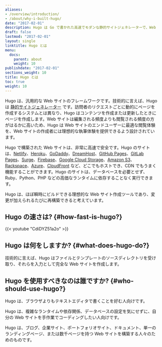 ```yaml
---
aliases:
- /overview/introduction/
- /about/why-i-built-hugo/
date: "2017-02-01"
description: Hugo は Go で書かれた高速でモダンな静的サイトジェネレーターで、Web サイト制作を再び楽しくするように設計されています。
draft: false
lastmod: "2017-02-01"
layout: single
linktitle: Hugo とは
menu:
  docs:
    parent: about
    weight: 10
publishdate: "2017-02-01"
sections_weight: 10
title: Hugo とは
toc: true
weight: 10
---
```


Hugo は、汎用的な Web サイトのフレームワークです。技術的に言えば、Hugo は [静的サイトジェネレーター][SSG] です。訪問者のリクエストごとに動的にページを作成するシステムとは異なり、Hugo はコンテンツを作成または更新したときにページを作成します。Web サイトは編集される頻度よりも閲覧される頻度の方がはるかに高いため、Hugo は Web サイトのエンドユーザーに最適な閲覧体験を、Web サイトの作成者には理想的な執筆体験を提供できるよう設計されています。

Hugo で構築された Web サイトは、非常に高速で安全です。Hugo のサイトは、[Netlify][]、[Heroku][]、[GoDaddy][]、[DreamHost][]、[GitHub Pages][]、[GitLab Pages][]、[Surge][]、[Firebase][]、[Google Cloud Storage][]、[Amazon S3][]、[Rackspace][]、[Azure][]、[CloudFront][] など、どこでもホストでき、CDN でもうまく機能することができます。Hugo のサイトは、データベースを必要とせず、Ruby、Python、PHP などの高価なランタイムに依存することなく実行できます。

Hugo は、ほぼ瞬時にビルドできる理想的な Web サイト作成ツールであり、変更が加えられるたびに再構築できると考えています。

## Hugo の速さは? {#how-fast-is-hugo?}

{{< youtube "CdiDYZ51a2o" >}}

## Hugo は何をしますか? {#what-does-hugo-do?}

技術的に言えば、Hugo はファイルとテンプレートのソースディレクトリを受け取り、それらを入力として完全な Web サイトを作成します。

## Hugo を使用すべきなのは誰ですか? {#who-should-use-hugo?}

Hugo は、ブラウザよりもテキストエディタで書くことを好む人向けです。

Hugo は、複雑なランタイムや依存関係、データベースの設定を気にせずに、自分の Web サイトを手作業でコーディングしたい人向けです。

Hugo は、ブログ、企業サイト、ポートフォリオサイト、ドキュメント、単一のランディングページ、または数千ページを持つ Web サイトを構築する人々のためのものです。

[@spf13]: https://twitter.com/spf13
[Amazon S3]: https://aws.amazon.com/s3/
[Azure]: https://docs.microsoft.com/en-us/azure/storage/blobs/storage-blob-static-website
[CloudFront]: https://aws.amazon.com/cloudfront/ "Amazon CloudFront"
[DreamHost]: https://www.dreamhost.com/
[Firebase]: https://firebase.google.com/docs/hosting/ "Firebase static hosting"
[GitHub Pages]: https://pages.github.com/
[GitLab Pages]: https://about.gitlab.com/features/pages/
[Go language]: https://golang.org/
[GoDaddy]: https://www.godaddy.com/ "GoDaddy.com Hosting"
[Google Cloud Storage]: https://cloud.google.com/storage/
[Heroku]: https://www.heroku.com/
[Jekyll]: https://jekyllrb.com/
[Middleman]: https://middlemanapp.com/
[Nanoc]: https://nanoc.ws/
[Netlify]: https://netlify.com
[Rackspace]: https://www.rackspace.com/cloud/files
[Surge]: https://surge.sh
[contributing to it]: https://github.com/gohugoio/hugo
[rackspace]: https://www.rackspace.com/openstack/public/files
[SSG]: /about/benefits/
